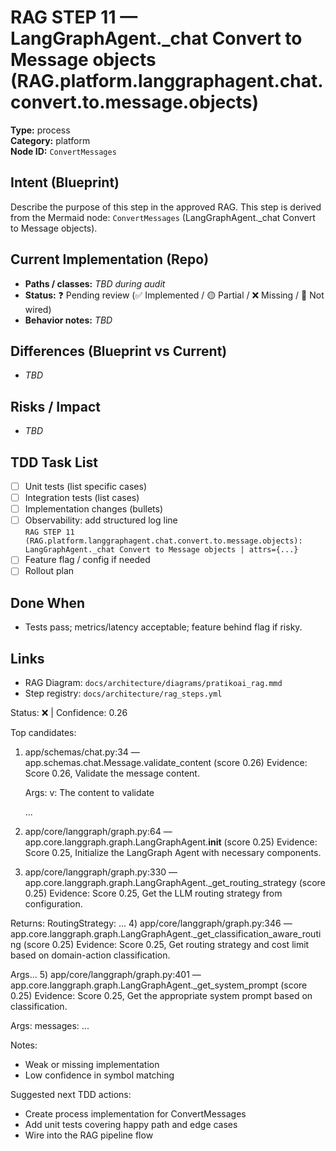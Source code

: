 # RAG STEP 11 — LangGraphAgent._chat Convert to Message objects (RAG.platform.langgraphagent.chat.convert.to.message.objects)

**Type:** process  
**Category:** platform  
**Node ID:** `ConvertMessages`

## Intent (Blueprint)
Describe the purpose of this step in the approved RAG. This step is derived from the Mermaid node: `ConvertMessages` (LangGraphAgent._chat Convert to Message objects).

## Current Implementation (Repo)
- **Paths / classes:** _TBD during audit_
- **Status:** ❓ Pending review (✅ Implemented / 🟡 Partial / ❌ Missing / 🔌 Not wired)
- **Behavior notes:** _TBD_

## Differences (Blueprint vs Current)
- _TBD_

## Risks / Impact
- _TBD_

## TDD Task List
- [ ] Unit tests (list specific cases)
- [ ] Integration tests (list cases)
- [ ] Implementation changes (bullets)
- [ ] Observability: add structured log line  
  `RAG STEP 11 (RAG.platform.langgraphagent.chat.convert.to.message.objects): LangGraphAgent._chat Convert to Message objects | attrs={...}`
- [ ] Feature flag / config if needed
- [ ] Rollout plan

## Done When
- Tests pass; metrics/latency acceptable; feature behind flag if risky.

## Links
- RAG Diagram: `docs/architecture/diagrams/pratikoai_rag.mmd`
- Step registry: `docs/architecture/rag_steps.yml`


<!-- AUTO-AUDIT:BEGIN -->
Status: ❌  |  Confidence: 0.26

Top candidates:
1) app/schemas/chat.py:34 — app.schemas.chat.Message.validate_content (score 0.26)
   Evidence: Score 0.26, Validate the message content.

    Args:
        v: The content to validate

   ...
2) app/core/langgraph/graph.py:64 — app.core.langgraph.graph.LangGraphAgent.__init__ (score 0.25)
   Evidence: Score 0.25, Initialize the LangGraph Agent with necessary components.
3) app/core/langgraph/graph.py:330 — app.core.langgraph.graph.LangGraphAgent._get_routing_strategy (score 0.25)
   Evidence: Score 0.25, Get the LLM routing strategy from configuration.

Returns:
    RoutingStrategy: ...
4) app/core/langgraph/graph.py:346 — app.core.langgraph.graph.LangGraphAgent._get_classification_aware_routing (score 0.25)
   Evidence: Score 0.25, Get routing strategy and cost limit based on domain-action classification.

Args...
5) app/core/langgraph/graph.py:401 — app.core.langgraph.graph.LangGraphAgent._get_system_prompt (score 0.25)
   Evidence: Score 0.25, Get the appropriate system prompt based on classification.

Args:
    messages: ...

Notes:
- Weak or missing implementation
- Low confidence in symbol matching

Suggested next TDD actions:
- Create process implementation for ConvertMessages
- Add unit tests covering happy path and edge cases
- Wire into the RAG pipeline flow
<!-- AUTO-AUDIT:END -->